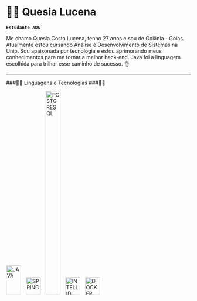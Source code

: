 # 👩‍💻 Quesia Lucena

**`Estudante ADS`**

Me chamo Quesia Costa Lucena, tenho 27 anos e sou de Goiânia - Goias.
Atualmente estou cursando Análise e Desenvolvimento de Sistemas na Unip.
Sou apaixonada por tecnologia e estou aprimorando meus conhecimentos para me tornar a melhor back-end. 
Java foi a linguagem escolhida para trilhar esse caminho de sucesso. 👌

---
###👩‍💻  Linguagens e Tecnologias ###👩‍💻


<p>
   <img 
     alt="JAVA"
     title="JAVA"
     width="40px"
     style="padding-right: 10px;"
<img width="80" height="80" alt="image" src="https://github.com/user-attachments/assets/98c99871-2b3b-4fcf-a6ff-f320dbcb5d0b" />
 <img 
    alt="SPRING"
    title="SPRING"
    width="40px"
    style="padding-right: 10px;"
    <img width="48" height="48" alt="image" src="https://github.com/user-attachments/assets/e14aa610-2a3f-4c6b-b6b5-c5667a2d48b2" />
    <img
    alt="POSTGRESQL"
    title="POSTGRESQL"
    width="40px"
    style="padding-right: 10px;"
    <img width="540" height="557" alt="image" src="https://github.com/user-attachments/assets/d62a1e71-6282-44ec-a358-0f274f589b11" />
     <img
    alt="INTELLID"
    title="INTELLID"
    width="40px"
    style="padding-right: 10px;"
    <img width="48" height="48" alt="image" src="https://github.com/user-attachments/assets/cc6e58c7-62f2-43b4-bcf7-5cfe06b1e7c2" />
     <img
    alt="DOCKER"
    title="DOCKER"
    width="40px"
    style="padding-right: 10px;"
    <img width="48" height="48" alt="image" src="https://github.com/user-attachments/assets/12ab6708-93ed-40bd-80d1-cb085b8bf8de" />

    


    

 

 

   </p>


 


 



          
          
          
          
          
